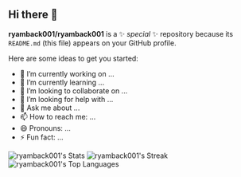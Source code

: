 ## Hi there 👋


**ryamback001/ryamback001** is a ✨ _special_ ✨ repository because its `README.md` (this file) appears on your GitHub profile.

Here are some ideas to get you started:

- 🔭 I’m currently working on ...
- 🌱 I’m currently learning ...
- 👯 I’m looking to collaborate on ...
- 🤔 I’m looking for help with ...
- 💬 Ask me about ...
- 📫 How to reach me: ...
- 😄 Pronouns: ...
- ⚡ Fun fact: ...

![ryamback001's Stats](https://github-readme-stats.vercel.app/api?username=ryamback001&theme=dracula&show_icons=true&hide_border=false&count_private=true)
![ryamback001's Streak](https://github-readme-streak-stats.herokuapp.com/?user=ryamback001&theme=dracula&hide_border=false)
![ryamback001's Top Languages](https://github-readme-stats.vercel.app/api/top-langs/?username=ryamback001&theme=dracula&show_icons=true&hide_border=false&layout=compact)
